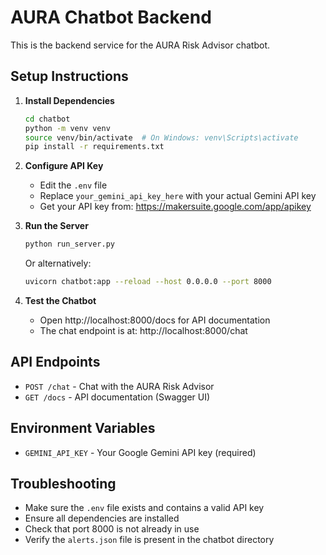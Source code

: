# AURA Chatbot Backend

This is the backend service for the AURA Risk Advisor chatbot.

## Setup Instructions

1. **Install Dependencies**
   ```bash
   cd chatbot
   python -m venv venv
   source venv/bin/activate  # On Windows: venv\Scripts\activate
   pip install -r requirements.txt
   ```

2. **Configure API Key**
   - Edit the `.env` file
   - Replace `your_gemini_api_key_here` with your actual Gemini API key
   - Get your API key from: https://makersuite.google.com/app/apikey

3. **Run the Server**
   ```bash
   python run_server.py
   ```
   
   Or alternatively:
   ```bash
   uvicorn chatbot:app --reload --host 0.0.0.0 --port 8000
   ```

4. **Test the Chatbot**
   - Open http://localhost:8000/docs for API documentation
   - The chat endpoint is at: http://localhost:8000/chat

## API Endpoints

- `POST /chat` - Chat with the AURA Risk Advisor
- `GET /docs` - API documentation (Swagger UI)

## Environment Variables

- `GEMINI_API_KEY` - Your Google Gemini API key (required)

## Troubleshooting

- Make sure the `.env` file exists and contains a valid API key
- Ensure all dependencies are installed
- Check that port 8000 is not already in use
- Verify the `alerts.json` file is present in the chatbot directory
